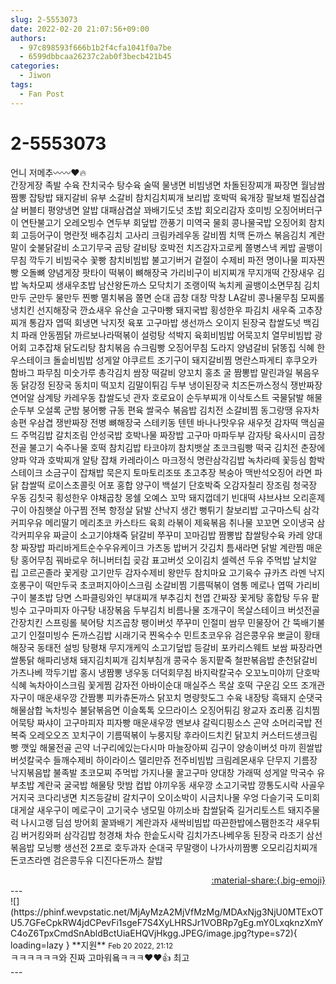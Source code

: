 ```yaml
---
slug: 2-5553073
date: 2022-02-20 21:07:56+09:00
authors:
  - 97c898593f666b1b2f4cfa1041f0a7be
  - 6599dbbcaa26237c2ab0f3becb421b45
categories:
  - Jiwon
tags:
  - Fan Post
---
```


# 2-5553073

<div class="post-container" markdown="1">
<div class="content-container md-sidebar__scrollwrap" markdown="1">

언니 저메추〰️〰️❤️🔥<br>간장게장 족발 수육 잔치국수 탕수육 술떡 물냉면 비빔냉면 차돌된장찌개 짜장면 월남쌈 짬뽕 잡탕밥 돼지갈비 유부 소갈비 참치김치찌개 보리밥 호박떡 육개장 팔보채 벌집삼겹살 버블티 평양냉면 알밥 대패삼겹살 꽈배기도넛 초밥 회오리감자 호미빙 오징어버터구이 연탄불고기 오레오빙수 연두부 회덮밥 깐풍기 미역국 물회 콩나물국밥 오징어회 참치회 고등어구이 명란젓 배추김치 고사리 크림카레우동 갈비찜 치맥 돈까스 볶음김치 계란말이 숯불닭갈비 소고기무국 곰탕 갈비탕 호박전 치즈감자고로케 쫄병스낵 케밥 골뱅이무침 깍두기 비빔국수 꽃빵 참치비빔밥 불고기버거 겉절이 수제비 파전 명이나물 피자찐빵 오돌뼈 양념게장 팟타이 떡볶이 뼈해장국 가리비구이 비지찌개 무지개떡 간장새우 김밥 녹차모찌 생새우초밥 남산왕돈까스 모닥치기 조랭이떡 녹치케 골뱅이소면무침 김치만두 군만두 물만두 찐빵 멸치볶음 쫄면 순대 곱창 대창 막창 LA갈비 콩나물무침 모찌롤 냉치킨 선지해장국 깐쇼새우 유산슬 고구마빵 돼지국밥 횡성한우 파김치 새우죽 고추장찌개 통감자 엽떡 회냉면 낙지젓 육포 고구마밥 생선까스 오이지 된장국 찹쌀도넛 백김치 파래 안동찜닭 까르보나라떡볶이 설렁탕 석박지 육회비빔밥 어묵꼬치 열무비빔밥 광어회 고추잡채 닭도리탕 참치볶음 슈크림빵 오징어무침 도라지 양념갈비 닭똥집 식혜 한우스테이크 돌솥비빔밥 성게알 야쿠르트 조기구이 돼지갈비찜 명란스파게티 후쿠오카함바그 파무침 미숫가루 총각김치 쌈장 떡갈비 양꼬치 홍초 굴 짬뽕밥 말린과일 볶음우동 닭강정 된장국 동치미 떡꼬치 김말이튀김 두부 냉이된장국 치즈돈까스정식 쟁반짜장 연어알 삼계탕 카레우동 찹쌀도넛 관자 호로요이 순두부찌개 이삭토스트 국물닭발 해물순두부 오설록 군밤 붕어빵 규동 편육 쌀국수 볶음밥 김치전 소갈비찜 동그랑땡 유자차 송편 우삼겹 쟁반짜장 전병 뼈해장국 스테키동 텐텐 바나나맛우유 새우젓 감자떡 맥심골드 주먹김밥 갈치조림 안성국밥 호박나물 짜장밥 고구마 마파두부 감자탕 육사시미 곱창전골 불고기 숙주나물 호떡 참치김밥 타코야끼 참치뱃살 초코크림빵 떡국 김치전 춘장에양파 약과 호박찌개 알탕 잡채 카레라이스 마크정식 명란삼각김밥 녹차라떼 꽃등심 함박스테이크 소금구이 잡채밥 묵은지 토마토리조또 초고추장 복숭아 맥반석오징어 라면 파닭 찹쌀떡 로이스초콜릿 어포 홍합 양구이 백설기 단호박죽 오감자칠리 장조림 청국장 우동 김칫국 횡성한우 야채곱창 몽쉘 오예스 꼬막 돼지껍데기 빈대떡 샤브샤브 오리훈제구이 아침햇살 아구찜 전복 항정살 닭발 산낙지 생간 뻥튀기 찰보리밥 고구마스틱 삼각커피우유 메리딸기 메리초코 카스타드 육회 라볶이 제육볶음 취나물 꼬꼬면 오이냉국 삼각커피우유 짜글이 소고기야채죽 닭갈비 쭈꾸미 꼬마김밥 짬뽕밥 찹쌀탕수육 카레 양대창 짜장밥 파리바게트순수우유케이크 가츠동 밥버거 갓김치 틈새라면 닭발 계란찜 매운탕 홍어무침 꿔바로우 허니버터칩 곶감 표고버섯 오이김치 셀렉션 두유 주먹밥 날치알 립 고르곤졸라 꽃게랑 고기만두 감자수제비 왕만두 참치마요 고기육수 규카츠 라멘 낙지호롱구이 떡만두국 초코퍼지아이스크림 소갈비찜 기름떡볶이 염통 메로나 엽떡 가리비구이 불초밥 당면 스파클링와인 부대찌개 부추김치 천엽 간짜장 꽃게탕 홍합탕 두유 팥빙수 고구마피자 아구탕 내장볶음 두부김치 비름나물 조개구이 목살스테이크 버섯전골 간장치킨 스프링롤 북어탕 치즈곱창 팽이버섯 쭈꾸미 인절미 쌈무 민물장어 간 뚝배기불고기 인절미빙수 돈까스김밥 시래기국 찐옥수수 민트초코우유 검은콩우유 뽀글이 황태해장국 동태전 설빙 탕평채 무지개케익 소고기덮밥 등갈비 포카리스웨트 보쌈 짜장라면 쌀통닭 해파리냉채 돼지김치찌개 김치부침개 콩국수 동지팥죽 철판볶음밥 춘천닭갈비 가츠나베 깍두기밥 홍시 냉짬뽕 냉우동 더덕회무침 바지락칼국수 오꼬노미야끼 단호박식혜 녹차아이스크림 꽃게찜 감자전 아바이순대 매실주스 목살 호떡 구운김 오뜨 조개관자구이 매운새우깡 간짬뽕 피카츄돈까스 닭꼬치 명량핫도그 수육 내장탕 흑돼지 순댓국 해물삼합 녹차빙수 불닭볶음면 이슬톡톡 오므라이스 오징어튀김 왕교자 죠리퐁 김치찜 어묵탕 짜샤이 고구마피자 피자빵 매운새우깡 멘보샤 갈릭디핑소스 곤약 소머리국밥 전복죽 오레오오즈 꼬치구이 기름떡볶이 누룽지탕 후라이드치킨 닭꼬치 커스터드생크림빵 깻잎 해물전골 곤약 너구리에있는다시마 마늘장아찌 김구이 양송이버섯 마끼 흰쌀밥 버섯칼국수 들깨수제비 하이라이스 델리만쥬 전주비빔밥 크림레몬새우 단무지 기름장 낙지볶음밥 불족발 초코모찌 주먹밥 가지나물 꿀고구마 양대창 가래떡 성게알 막국수 유부초밥 계란국 굴국밥 해물탕 맛밤 컵밥 야끼우동 새우깡 소고기국밥 깡통도시락 사골우거지국 코다리냉면 치즈등갈비 갈치구이 오이소박이 시금치나물 우엉 다슬기국 도미회 대게살 새우구이 메로구이 고기국수 냉모밀 야끼소바 찹쌀닭죽 길거리토스트 돼지주물럭 나시고랭 딤섬 방어회 꿀꽈배기 계란과자 새싹비빔밥 따끈한밥에스팸한조각 새우튀김 버거킹와퍼 삼각김밥 청경채 차슈 한솥도시락 김치가츠나베우동 된장국 라조기 삼선볶음밥 모닝빵 생선전 2프로 호두과자 순대국 무말랭이 나가사끼짬뽕 오모리김치찌개 돈코츠라멘 검은콩두유 디진다돈까스 찰밥

</div>
</div>

<div style="text-align: right;" markdown="1">
<a href="https://weverse.io/fromis9/fanpost/2-5553073" style="text-align: right;">:material-share:{.big-emoji}</a>
</div>
---

<div class="comments-container md-sidebar__scrollwrap" markdown="1">
<div class="comment" markdown="1">
<div class='id-container' markdown="1">
![](https://phinf.wevpstatic.net/MjAyMzA2MjVfMzMg/MDAxNjg3NjU0MTExOTU5.7GFeCpkRW4jdCPevFi1sgeF7S4XyLHRSJr1VOBRp7gEg.mY0LxqknzXmYC4oZ6TpxCmdSnAbldBctUiaEHQVjHkgg.JPEG/image.jpg?type=s72){ loading=lazy }
**<span class="artist">지원</span>** <small>Feb 20 2022, 21:12</small><br>
</div>
<div class='comment-body' markdown="1">
ㅋㅋㅋㅋㅋㅋ와 진짜 고마워욬ㅋㅋㅋ❤️❤️👍 최고
</div>
</div>
</div>
---
